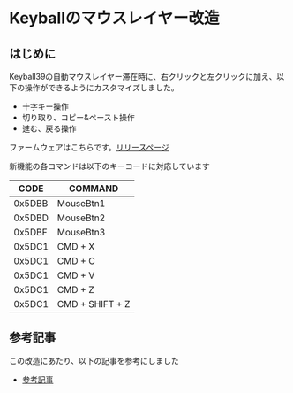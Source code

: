 # Keyballのマウスレイヤー改造

## はじめに

Keyball39の自動マウスレイヤー滞在時に、右クリックと左クリックに加え、以下の操作ができるようにカスタマイズしました。

- 十字キー操作
- 切り取り、コピー&ペースト操作
- 進む、戻る操作

ファームウェアはこちらです。[リリースページ](https://github.com/JunNakarai/keyball/releases/tag/1.0.0)

新機能の各コマンドは以下のキーコードに対応しています

|  CODE  |     COMMAND     |
| ------ | --------------- |
| 0x5DBB | MouseBtn1       |
| 0x5DBD | MouseBtn2       |
| 0x5DBF | MouseBtn3       |
| 0x5DC1 | CMD + X         |
| 0x5DC1 | CMD + C         |
| 0x5DC1 | CMD + V         |
| 0x5DC1 | CMD + Z         |
| 0x5DC1 | CMD + SHIFT + Z |

## 参考記事

この改造にあたり、以下の記事を参考にしました

- [参考記事](https://zenn.dev/takashicompany/articles/69b87160cda4b9)
